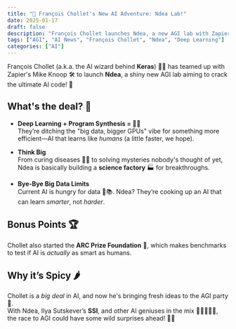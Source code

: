 ```yaml
---
title: "🚀 François Chollet's New AI Adventure: Ndea Lab!"
date: 2025-01-17
draft: false
description: "François Chollet launches Ndea, a new AGI lab with Zapier's Mike Knoop, aiming for human-like AI with fresh strategies."
tags: ["AGI", "AI News", "François Chollet", "Ndea", "Deep Learning"]
categories: ["AI"]
---
```


François Chollet (a.k.a. the AI wizard behind **Keras**) 🧙‍♂️ has teamed up with Zapier's Mike Knoop 🛠️ to launch **Ndea**, a shiny new AGI lab aiming to crack the ultimate AI code! 🧩  

## What's the deal? 🤔  

- **Deep Learning + Program Synthesis = 🤖🧠**  
   They’re ditching the "big data, bigger GPUs" vibe for something more efficient—AI that learns like *humans* (a little faster, we hope).  

- **Think Big**  
   From curing diseases 🧬💊 to solving mysteries nobody's thought of yet, Ndea is basically building a **science factory** 🏭 for breakthroughs.  

- **Bye-Bye Big Data Limits**  
   Current AI is hungry for data 🍔📚. Ndea? They’re cooking up an AI that can learn *smarter*, not *harder*.  

## Bonus Points 🏆  

Chollet also started the **ARC Prize Foundation** 🏅, which makes benchmarks to test if AI is *actually* as smart as humans.  

## Why it’s Spicy 🌶️  

Chollet is a *big deal* in AI, and now he's bringing fresh ideas to the AGI party 🎉.  
With Ndea, Ilya Sutskever’s **SSI**, and other AI geniuses in the mix 🧠👩‍💻👨‍💻, the race to AGI could have some wild surprises ahead! 🚀✨  


